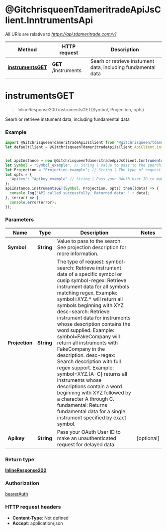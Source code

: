 # @GitchrisqueenTdameritradeApiJsClient.InntrumentsApi

All URIs are relative to *https://api.tdameritrade.com/v1*

Method | HTTP request | Description
------------- | ------------- | -------------
[**instrumentsGET**](InntrumentsApi.md#instrumentsGET) | **GET** /instruments | Searh or retrieve instument data, including fundamental data

<a name="instrumentsGET"></a>
# **instrumentsGET**
> InlineResponse200 instrumentsGET(Symbol, Projection, opts)

Searh or retrieve instument data, including fundamental data

### Example
```javascript
import @GitchrisqueenTdameritradeApiJsClient from '@gitchrisqueen/tdameritrade-api-js-client';
let defaultClient = @GitchrisqueenTdameritradeApiJsClient.ApiClient.instance;


let apiInstance = new @GitchrisqueenTdameritradeApiJsClient.InntrumentsApi();
let Symbol = "Symbol_example"; // String | Value to pass to the search. See projection description for more information.
let Projection = "Projection_example"; // String | The type of request: symbol-search: Retrieve instrument data of a specific symbol or cusip symbol-regex: Retrieve instrument data for all symbols matching regex. Example: symbol=XYZ.* will return all symbols beginning with XYZ desc-search: Retrieve instrument data for instruments whose description contains the word supplied. Example: symbol=FakeCompany will return all instruments with FakeCompany in the description. desc-regex: Search description with full regex support. Example: symbol=XYZ.[A-C] returns all instruments whose descriptions contain a word beginning with XYZ followed by a character A through C. fundamental: Returns fundamental data for a single instrument specified by exact symbol.
let opts = { 
  'Apikey': "Apikey_example" // String | Pass your OAuth User ID to make an unauthenticated request for delayed data.
};
apiInstance.instrumentsGET(Symbol, Projection, opts).then((data) => {
  console.log('API called successfully. Returned data: ' + data);
}, (error) => {
  console.error(error);
});

```

### Parameters

Name | Type | Description  | Notes
------------- | ------------- | ------------- | -------------
 **Symbol** | **String**| Value to pass to the search. See projection description for more information. | 
 **Projection** | **String**| The type of request: symbol-search: Retrieve instrument data of a specific symbol or cusip symbol-regex: Retrieve instrument data for all symbols matching regex. Example: symbol&#x3D;XYZ.* will return all symbols beginning with XYZ desc-search: Retrieve instrument data for instruments whose description contains the word supplied. Example: symbol&#x3D;FakeCompany will return all instruments with FakeCompany in the description. desc-regex: Search description with full regex support. Example: symbol&#x3D;XYZ.[A-C] returns all instruments whose descriptions contain a word beginning with XYZ followed by a character A through C. fundamental: Returns fundamental data for a single instrument specified by exact symbol. | 
 **Apikey** | **String**| Pass your OAuth User ID to make an unauthenticated request for delayed data. | [optional] 

### Return type

[**InlineResponse200**](InlineResponse200.md)

### Authorization

[bearerAuth](../README.md#bearerAuth)

### HTTP request headers

 - **Content-Type**: Not defined
 - **Accept**: application/json

